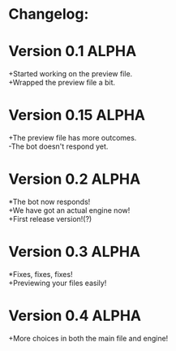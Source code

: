 # Changelog:
# Version 0.1 ALPHA
+Started working on the preview file.<br>
+Wrapped the preview file a bit.

# Version 0.15 ALPHA
+The preview file has more outcomes.<br>
-The bot doesn't respond yet.
# Version 0.2 ALPHA
*The bot now responds!<br>
+We have got an actual engine now!<br>
+First release version!(?)
# Version 0.3 ALPHA
*Fixes, fixes, fixes!<br>
+Previewing your files easily!
# Version 0.4 ALPHA
+More choices in both the main file and engine!
